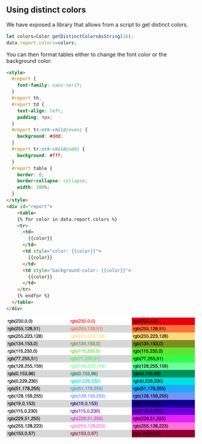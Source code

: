 ## Using distinct colors

We have exposed a library that allows from a script to get distinct colors.

```js
let colors=Color.getDistinctColorsAsString(16);
data.report.colors=colors;
```

You can then format tables either to change the font color or the background color:

```html
<style>
  #report {
    font-family: sans-serif;
  }
  #report th,
  #report td {
    text-align: left;
    padding: 4px;
  }
  #report tr:nth-child(even) {
    background: #ddd;
  }
  #report tr:nth-child(odd) {
    background: #fff;
  }
  #report table {
    border: 0;
    border-collapse: collapse;
    width: 100%;
  }
</style>
<div id="report">
    <table>
    {% for color in data.report.colors %}
    <tr>
      <td>
        {{color}}
      </td>
      <td style="color: {{color}}">
        {{color}}
      </td>
      <td style="background-color: {{color}}">
        {{color}}
      </td>
    </tr>
    {% endfor %}
  </table>
</div>
```

<img src='colors.png'>